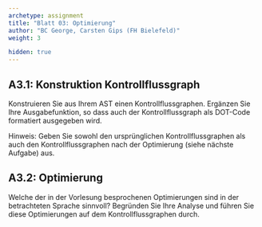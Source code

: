 ```yaml
---
archetype: assignment
title: "Blatt 03: Optimierung"
author: "BC George, Carsten Gips (FH Bielefeld)"
weight: 3

hidden: true
---
```



## A3.1: Konstruktion Kontrollflussgraph

Konstruieren Sie aus Ihrem AST einen Kontrollflussgraphen. Ergänzen Sie Ihre Ausgabefunktion, so dass auch
der Kontrollflussgraph als DOT-Code formatiert ausgegeben wird.

Hinweis: Geben Sie sowohl den ursprünglichen Kontrollflussgraphen als auch den Kontrollflussgraphen nach
der Optimierung (siehe nächste Aufgabe) aus.


## A3.2: Optimierung

Welche der in der Vorlesung besprochenen Optimierungen sind in der betrachteten Sprache sinnvoll?
Begründen Sie Ihre Analyse und führen Sie diese Optimierungen auf dem Kontrollflussgraphen durch.

